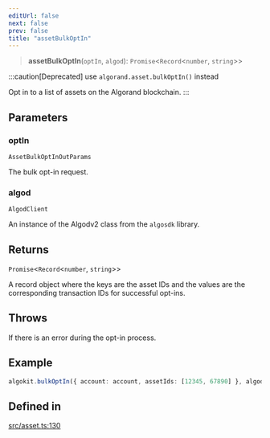 ```yaml
---
editUrl: false
next: false
prev: false
title: "assetBulkOptIn"
---
```


> **assetBulkOptIn**(`optIn`, `algod`): `Promise`\<`Record`\<`number`, `string`\>\>

:::caution[Deprecated]
use `algorand.asset.bulkOptIn()` instead

Opt in to a list of assets on the Algorand blockchain.
:::

## Parameters

### optIn

`AssetBulkOptInOutParams`

The bulk opt-in request.

### algod

`AlgodClient`

An instance of the Algodv2 class from the `algosdk` library.

## Returns

`Promise`\<`Record`\<`number`, `string`\>\>

A record object where the keys are the asset IDs and the values are the corresponding transaction IDs for successful opt-ins.

## Throws

If there is an error during the opt-in process.

## Example

```ts
algokit.bulkOptIn({ account: account, assetIds: [12345, 67890] }, algod)
```

## Defined in

[src/asset.ts:130](https://github.com/algorandfoundation/algokit-utils-ts/blob/e57e96ab17213653e656688e8d7251c0107554cf/src/asset.ts#L130)
